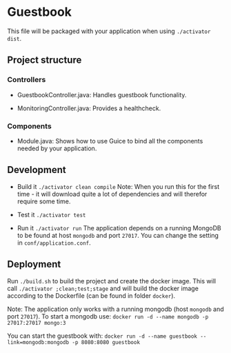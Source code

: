  Guestbook
==========

This file will be packaged with your application when using `./activator dist`.

## Project structure

### Controllers
- GuestbookController.java:
  Handles guestbook functionality.

- MonitoringController.java:
  Provides a healthcheck.

### Components

- Module.java:
  Shows how to use Guice to bind all the components needed by your application.

## Development
- Build it
`./activator clean compile`
Note: When you run this for the first time - it will download quite a lot of dependencies and will therefor require some time.

- Test it
`./activator test`

- Run it
`./activator run`
The application depends on a running MongoDB to be found at host `mongodb` and port `27017`.
You can change the setting in `conf/application.conf`.

## Deployment
Run `./build.sh` to build the project and create the docker image.
This will call `./activator ;clean;test;stage` and will build the docker 
image according to the Dockerfile (can be found in folder `docker`).

Note: The application only works with a running mongodb (host `mongodb` and port `27017`).
To start a mongodb use:
`docker run -d --name mongodb -p 27017:27017 mongo:3`

You can start the guestbook with:
`docker run -d --name guestbook --link=mongodb:mongodb -p 8080:8080 guestbook` 


